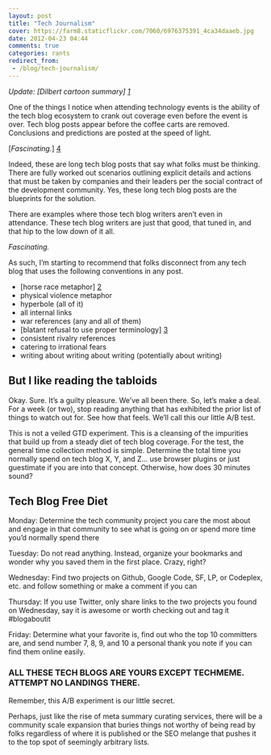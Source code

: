 ```yaml
---
layout: post
title: "Tech Journalism"
cover: https://farm8.staticflickr.com/7060/6976375391_4ca34daaeb.jpg
date: 2012-04-23 04:44
comments: true
categories: rants
redirect_from:
 - /blog/tech-journalism/
---
```


<a href="https://www.flickr.com/photos/jcuthrell/6976375391" title="Strategery session by Jay Cuthrell, on Flickr"></a>

<em>Update: [Dilbert cartoon summary] [1]</em>

[1]: http://www.dilbert.com/strips/comic/2013-01-04/

One of the things I notice when attending technology events is the ability of the tech blog ecosystem to crank out coverage even before the event is over. Tech blog posts appear before the coffee carts are removed. Conclusions and predictions are posted at the speed of light. 

[*Fascinating.*] [4]

Indeed, these are long tech blog posts that say what folks must be thinking. There are fully worked out scenarios outlining explicit details and actions that must be taken by companies and their leaders per the social contract of the development community. Yes, these long tech blog posts are the blueprints for the solution.

There are examples where those tech blog writers aren’t even in attendance. These tech blog writers are just that good, that tuned in, and that hip to the low down of it all.

*Fascinating.*

As such, I’m starting to recommend that folks disconnect from any tech blog that uses the following conventions in any post. 

- [horse race metaphor] [2]
- physical violence metaphor
- hyperbole (all of it)
- all internal links
- war references (any and all of them)
- [blatant refusal to use proper terminology] [3]
- consistent rivalry references
- catering to irrational fears
- writing about writing about writing (potentially about writing)

But I like reading the tabloids
-------------------------------

Okay. Sure. It’s a guilty pleasure. We’ve all been there. So, let’s make a deal. For a week (or two), stop reading anything that has exhibited the prior list of things to watch out for. See how that feels. We’ll call this our little A/B test.

This is not a veiled GTD experiment. This is a cleansing of the impurities that build up from a steady diet of tech blog coverage. For the test, the general time collection method is simple. Determine the total time you normally spend on tech blog X, Y, and Z… use browser plugins or just guestimate if you are into that concept. Otherwise, how does 30 minutes sound?

Tech Blog Free Diet
-------------------

Monday: Determine the tech community project you care the most about and engage in that community to see what is going on or spend more time you’d normally spend there

Tuesday: Do not read anything. Instead, organize your bookmarks and wonder why you saved them in the first place. Crazy, right?

Wednesday: Find two projects on Github, Google Code, SF, LP, or Codeplex, etc. and follow something or make a comment if you can

Thursday: If you use Twitter, only share links to the two projects you found on Wednesday, say it is awesome or worth checking out and tag it #blogaboutit

Friday: Determine what your favorite is, find out who the top 10 committers are, and send number 7, 8, 9, and 10 a personal thank you note if you can find them online easily.

### ALL THESE TECH BLOGS ARE YOURS EXCEPT TECHMEME. ATTEMPT NO LANDINGS THERE.

Remember, this A/B experiment is our little secret.

Perhaps, just like the rise of meta summary curating services, there will be a community scale expansion that buries things not worthy of being read by folks regardless of where it is published or the SEO melange that pushes it to the top spot of seemingly arbitrary lists.

[2]: http://wattersjames.com/2013/04/07/why-emerging-technologies-are-nothing-like-sports-scores/
[3]: https://medium.com/@dannypage/stop-using-google-trends-a5014dd32588
[4]: https://xkcd.com/1227/
